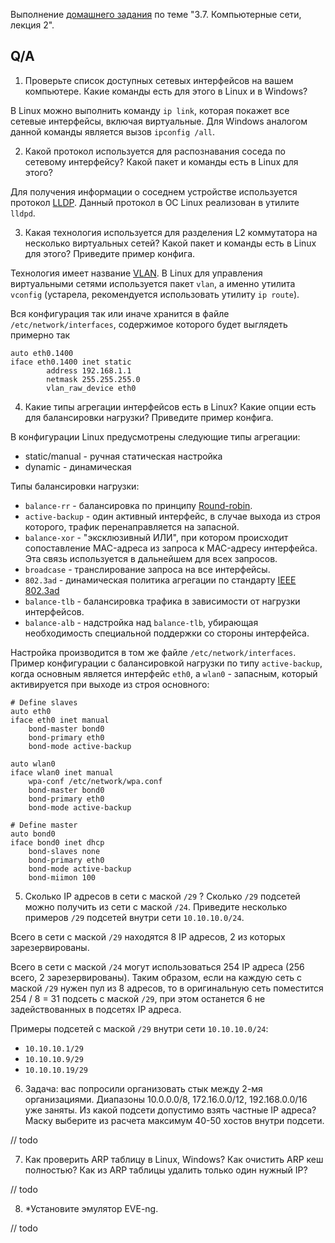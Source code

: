 Выполнение [домашнего задания](https://github.com/netology-code/sysadm-homeworks/blob/devsys10/03-sysadmin-07-net/README.md) 
по теме "3.7. Компьютерные сети, лекция 2".

## Q/A

1. Проверьте список доступных сетевых интерфейсов на вашем компьютере. Какие команды есть для этого в Linux и в Windows?

В Linux можно выполнить команду `ip link`, которая покажет все сетевые интерфейсы, включая виртуальные.
Для Windows аналогом данной команды является вызов `ipconfig /all`.

2. Какой протокол используется для распознавания соседа по сетевому интерфейсу? Какой пакет и команды есть в Linux для этого?

Для получения информации о соседнем устройстве используется протокол [LLDP](https://en.wikipedia.org/wiki/Link_Layer_Discovery_Protocol).
Данный протокол в ОС Linux реализован в утилите `lldpd`.

3. Какая технология используется для разделения L2 коммутатора на несколько виртуальных сетей? Какой пакет и команды есть в Linux для этого? Приведите пример конфига.

Технология имеет название [VLAN](https://en.wikipedia.org/wiki/Virtual_LAN).
В Linux для управления виртуальными сетями используется пакет `vlan`, а именно утилита `vconfig` (устарела, рекомендуется использовать утилиту `ip route`).

Вся конфигурация так или иначе хранится в файле `/etc/network/interfaces`, содержимое которого будет выглядеть примерно так

```
auto eth0.1400
iface eth0.1400 inet static
        address 192.168.1.1
        netmask 255.255.255.0
        vlan_raw_device eth0
```

4. Какие типы агрегации интерфейсов есть в Linux? Какие опции есть для балансировки нагрузки? Приведите пример конфига.

В конфигурации Linux предусмотрены следующие типы агрегации:
* static/manual - ручная статическая настройка
* dynamic - динамическая

Типы балансировки нагрузки:
* `balance-rr` - балансировка по принципу [Round-robin](https://en.wikipedia.org/wiki/Round-robin_scheduling).
* `active-backup` - один активный интерфейс, в случае выхода из строя которого, трафик перенаправляется на запасной.
* `balance-xor` - "эксклюзивный ИЛИ", при котором происходит сопоставление MAC-адреса из запроса к MAC-адресу интерфейса. Эта связь используется в дальнейшем для всех запросов.
* `broadcase` - транслирование запроса на все интерфейсы.
* `802.3ad` - динамическая политика агрегации по стандарту [IEEE 802.3ad](https://www.ieee802.org/3/hssg/public/apr07/frazier_01_0407.pdf)
* `balance-tlb` - балансировка трафика в зависимости от нагрузки интерфейсов.
* `balance-alb` - надстройка над `balance-tlb`, убирающая необходимость специальной поддержки со стороны интерфейса.

Настройка производится в том же файле `/etc/network/interfaces`. Пример конфигурации с балансировкой нагрузки по типу `active-backup`,
когда основным является интерфейс `eth0`, а `wlan0` - запасным, который активируется при выходе из строя основного:

```
# Define slaves   
auto eth0
iface eth0 inet manual
    bond-master bond0
    bond-primary eth0
    bond-mode active-backup
   
auto wlan0
iface wlan0 inet manual
    wpa-conf /etc/network/wpa.conf
    bond-master bond0
    bond-primary eth0
    bond-mode active-backup

# Define master
auto bond0
iface bond0 inet dhcp
    bond-slaves none
    bond-primary eth0
    bond-mode active-backup
    bond-miimon 100
```

5. Сколько IP адресов в сети с маской `/29` ? Сколько `/29` подсетей можно получить из сети с маской `/24`. Приведите несколько примеров `/29` подсетей внутри сети `10.10.10.0/24`.

Всего в сети с маской `/29` находятся 8 IP адресов, 2 из которых зарезервированы.

Всего в сети с маской `/24` могут использоваться 254 IP адреса (256 всего, 2 зарезервированы). 
Таким образом, если на каждую сеть с маской `/29` нужен пул из 8 адресов,
то в оригинальную сеть поместится 254 / 8 = 31 подсеть с маской `/29`, при этом останется 6 не задействованных в подсетях IP адреса.

Примеры подсетей с маской `/29` внутри сети `10.10.10.0/24`:
* `10.10.10.1/29`
* `10.10.10.9/29`
* `10.10.10.19/29`

6. Задача: вас попросили организовать стык между 2-мя организациями. Диапазоны 10.0.0.0/8, 172.16.0.0/12, 192.168.0.0/16 уже заняты. Из какой подсети допустимо взять частные IP адреса? Маску выберите из расчета максимум 40-50 хостов внутри подсети.

// todo

7. Как проверить ARP таблицу в Linux, Windows? Как очистить ARP кеш полностью? Как из ARP таблицы удалить только один нужный IP?

// todo

8. *Установите эмулятор EVE-ng.

// todo